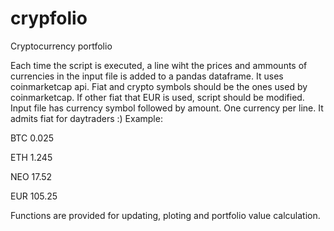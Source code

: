 # crypfolio
Cryptocurrency portfolio

Each time the script is executed, a line wiht the prices and ammounts of currencies in the input file is added to a pandas dataframe.
It uses coinmarketcap api. Fiat and crypto symbols should be the ones used by coinmarketcap. If other fiat that EUR is used, script should be modified.
Input file has currency symbol followed by amount. One currency per line. It admits fiat for daytraders :)
Example:

BTC 0.025

ETH 1.245

NEO 17.52

EUR 105.25

Functions are provided for updating, ploting and portfolio value calculation.
